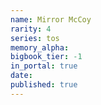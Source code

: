 ```yaml
---
name: Mirror McCoy
rarity: 4
series: tos
memory_alpha:
bigbook_tier: -1
in_portal: true
date:
published: true
---
```



